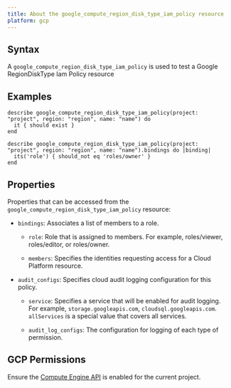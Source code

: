 ```yaml
---
title: About the google_compute_region_disk_type_iam_policy resource
platform: gcp
---
```


## Syntax
A `google_compute_region_disk_type_iam_policy` is used to test a Google RegionDiskType Iam Policy resource

## Examples
```
describe google_compute_region_disk_type_iam_policy(project: "project", region: "region", name: "name") do
  it { should exist }
end

describe google_compute_region_disk_type_iam_policy(project: "project", region: "region", name: "name").bindings do |binding|
  its('role') { should_not eq 'roles/owner' }
end
```

## Properties
Properties that can be accessed from the `google_compute_region_disk_type_iam_policy` resource:

  * `bindings`: Associates a list of members to a role.

    * `role`: Role that is assigned to members. For example, roles/viewer, roles/editor, or roles/owner.

    * `members`: Specifies the identities requesting access for a Cloud Platform resource.

  * `audit_configs`: Specifies cloud audit logging configuration for this policy.

    * `service`: Specifies a service that will be enabled for audit logging. For example, `storage.googleapis.com`, `cloudsql.googleapis.com`. `allServices`  is a special value that covers all services.

    * `audit_log_configs`: The configuration for logging of each type of permission.



## GCP Permissions

Ensure the [Compute Engine API](https://console.cloud.google.com/apis/library/compute.googleapis.com/) is enabled for the current project.
